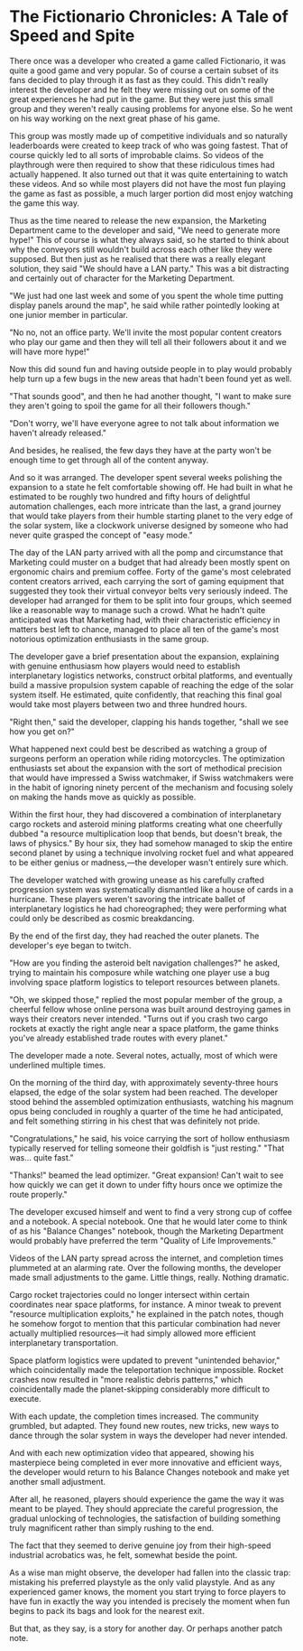 # The Fictionario Chronicles: A Tale of Speed and Spite

There once was a developer who created a game called Fictionario, it was quite a good game and very popular. So of course a certain subset of its fans decided to play through it as fast as they could. This didn't really interest the developer and he felt they were missing out on some of the great experiences he had put in the game. But they were just this small group and they weren't really causing problems for anyone else. So he went on his way working on the next great phase of his game.

This group was mostly made up of competitive individuals and so naturally leaderboards were created to keep track of who was going fastest. That of course quickly led to all sorts of improbable claims. So videos of the playthrough were then required to show that these ridiculous times had actually happened. It also turned out that it was quite entertaining to watch these videos. And so while most players did not have the most fun playing the game as fast as possible, a much larger portion did most enjoy watching the game this way.

Thus as the time neared to release the new expansion, the Marketing Department came to the developer and said, "We need to generate more hype!" This of course is what they always said, so he started to think about why the conveyors still wouldn't build across each other like they were supposed. But then just as he realised that there was a really elegant solution, they said "We should have a LAN party." This was a bit distracting and certainly out of character for the Marketing Department.

"We just had one last week and some of you spent the whole time putting display panels around the map", he said while rather pointedly looking at one junior member in particular.

"No no, not an office party. We'll invite the most popular content creators who play our game and then they will tell all their followers about it and we will have more hype!"

Now this did sound fun and having outside people in to play would probably help turn up a few bugs in the new areas that hadn't been found yet as well.

"That sounds good", and then he had another thought, "I want to make sure they aren't going to spoil the game for all their followers though."

"Don't worry, we'll have everyone agree to not talk about information we haven't already released."

And besides, he realised, the few days they have at the party won't be enough time to get through all of the content anyway.

And so it was arranged. The developer spent several weeks polishing the expansion to a state he felt comfortable showing off. He had built in what he estimated to be roughly two hundred and fifty hours of delightful automation challenges, each more intricate than the last, a grand journey that would take players from their humble starting planet to the very edge of the solar system, like a clockwork universe designed by someone who had never quite grasped the concept of "easy mode."

The day of the LAN party arrived with all the pomp and circumstance that Marketing could muster on a budget that had already been mostly spent on ergonomic chairs and premium coffee. Forty of the game's most celebrated content creators arrived, each carrying the sort of gaming equipment that suggested they took their virtual conveyor belts very seriously indeed. The developer had arranged for them to be split into four groups, which seemed like a reasonable way to manage such a crowd. What he hadn't quite anticipated was that Marketing had, with their characteristic efficiency in matters best left to chance, managed to place all ten of the game's most notorious optimization enthusiasts in the same group.

The developer gave a brief presentation about the expansion, explaining with genuine enthusiasm how players would need to establish interplanetary logistics networks, construct orbital platforms, and eventually build a massive propulsion system capable of reaching the edge of the solar system itself. He estimated, quite confidently, that reaching this final goal would take most players between two and three hundred hours.

"Right then," said the developer, clapping his hands together, "shall we see how you get on?"

What happened next could best be described as watching a group of surgeons perform an operation while riding motorcycles. The optimization enthusiasts set about the expansion with the sort of methodical precision that would have impressed a Swiss watchmaker, if Swiss watchmakers were in the habit of ignoring ninety percent of the mechanism and focusing solely on making the hands move as quickly as possible.

Within the first hour, they had discovered a combination of interplanetary cargo rockets and asteroid mining platforms creating what one cheerfully dubbed "a resource multiplication loop that bends, but doesn't break, the laws of physics." By hour six, they had somehow managed to skip the entire second planet by using a technique involving rocket fuel and what appeared to be either genius or madness,—the developer wasn't entirely sure which.

The developer watched with growing unease as his carefully crafted progression system was systematically dismantled like a house of cards in a hurricane. These players weren't savoring the intricate ballet of interplanetary logistics he had choreographed; they were performing what could only be described as cosmic breakdancing.

By the end of the first day, they had reached the outer planets. The developer's eye began to twitch.

"How are you finding the asteroid belt navigation challenges?" he asked, trying to maintain his composure while watching one player use a bug involving space platform logistics to teleport resources between planets.

"Oh, we skipped those," replied the most popular member of the group, a cheerful fellow whose online persona was built around destroying games in ways their creators never intended. "Turns out if you crash two cargo rockets at exactly the right angle near a space platform, the game thinks you've already established trade routes with every planet."

The developer made a note. Several notes, actually, most of which were underlined multiple times.

On the morning of the third day, with approximately seventy-three hours elapsed, the edge of the solar system had been reached. The developer stood behind the assembled optimization enthusiasts, watching his magnum opus being concluded in roughly a quarter of the time he had anticipated, and felt something stirring in his chest that was definitely not pride.

"Congratulations," he said, his voice carrying the sort of hollow enthusiasm typically reserved for telling someone their goldfish is "just resting." "That was... quite fast."

"Thanks!" beamed the lead optimizer. "Great expansion! Can't wait to see how quickly we can get it down to under fifty hours once we optimize the route properly."

The developer excused himself and went to find a very strong cup of coffee and a notebook. A special notebook. One that he would later come to think of as his "Balance Changes" notebook, though the Marketing Department would probably have preferred the term "Quality of Life Improvements."

Videos of the LAN party spread across the internet, and completion times plummeted at an alarming rate. Over the following months, the developer made small adjustments to the game. Little things, really. Nothing dramatic.

Cargo rocket trajectories could no longer intersect within certain coordinates near space platforms, for instance. A minor tweak to prevent "resource multiplication exploits," he explained in the patch notes, though he somehow forgot to mention that this particular combination had never actually multiplied resources—it had simply allowed more efficient interplanetary transportation.

Space platform logistics were updated to prevent "unintended behavior," which coincidentally made the teleportation technique impossible. Rocket crashes now resulted in "more realistic debris patterns," which coincidentally made the planet-skipping considerably more difficult to execute.

With each update, the completion times increased. The community grumbled, but adapted. They found new routes, new tricks, new ways to dance through the solar system in ways the developer had never intended.

And with each new optimization video that appeared, showing his masterpiece being completed in ever more innovative and efficient ways, the developer would return to his Balance Changes notebook and make yet another small adjustment.

After all, he reasoned, players should experience the game the way it was meant to be played. They should appreciate the careful progression, the gradual unlocking of technologies, the satisfaction of building something truly magnificent rather than simply rushing to the end.

The fact that they seemed to derive genuine joy from their high-speed industrial acrobatics was, he felt, somewhat beside the point.

As a wise man might observe, the developer had fallen into the classic trap: mistaking his preferred playstyle as the only valid playstyle. And as any experienced gamer knows, the moment you start trying to force players to have fun in exactly the way you intended is precisely the moment when fun begins to pack its bags and look for the nearest exit.

But that, as they say, is a story for another day. Or perhaps another patch note.
